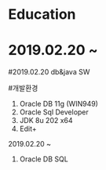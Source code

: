 # Education
# 2019.02.20 ~ 

#2019.02.20 db&amp;java SW
 
#개발환경
1. Oracle DB 11g (WIN949) 
2. Oracle Sql Developer
3. JDK 8u 202 x64
4. Edit+

2019.02.20 ~
1. Oracle DB SQL 
